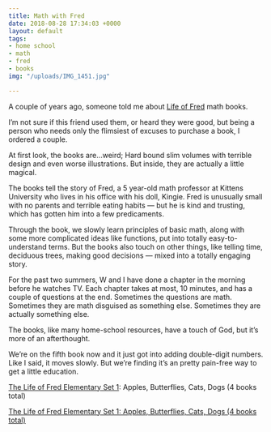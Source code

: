 ```yaml
---
title: Math with Fred
date: 2018-08-28 17:34:03 +0000
layout: default
tags:
- home school
- math
- fred
- books
img: "/uploads/IMG_1451.jpg"

---
```

A couple of years ago, someone told me about [Life of Fred](https://www.lifeoffred.uniquemath.com/ "Life of Fred") math books.

I’m not sure if this friend used them, or heard they were good, but being a person who needs only the flimsiest of excuses to purchase a book, I ordered a couple.

At first look, the books are…weird; Hard bound slim volumes with terrible design and even worse illustrations. But inside, they are actually a little magical.

The books tell the story of Fred, a 5 year-old math professor at Kittens University who lives in his office with his doll, Kingie. Fred is unusually small with no parents and terrible eating habits — but he is kind and trusting, which has gotten him into a few predicaments.

Through the book, we slowly learn principles of basic math, along with some more complicated ideas like functions, put into totally easy-to-understand terms. But the books also touch on other things, like telling time, deciduous trees, making good decisions — mixed into a totally engaging story.

For the past two summers, W and I have done a chapter in the morning before he watches TV. Each chapter takes at most, 10 minutes, and has a couple of questions at the end. Sometimes the questions are math. Sometimes they are math disguised as something else. Sometimes they are actually something else.

The books, like many home-school resources, have a touch of God, but it’s more of an afterthought.

We’re on the fifth book now and it just got into adding double-digit numbers. Like I said, it moves slowly. But we’re finding it’s an pretty pain-free way to get a little education.

[The Life of Fred Elementary Set 1](https://www.amazon.com/gp/product/B0072Y086S/ref=as_li_tl?ie=UTF8&camp=1789&creative=9325&creativeASIN=B0072Y086S&linkCode=as2&tag=cracgood-20&linkId=d522fe538f773ce4307b50cb3aa0f55d "The Life of Fred"): Apples, Butterflies, Cats, Dogs (4 books total)

<a target="_blank" href="https://www.amazon.com/gp/product/B0072Y086S/ref=as_li_tl?ie=UTF8&camp=1789&creative=9325&creativeASIN=B0072Y086S&linkCode=as2&tag=cracgood-20&linkId=d522fe538f773ce4307b50cb3aa0f55d">The Life of Fred Elementary Set 1: Apples, Butterflies, Cats, Dogs (4 books total)</a><img src="//ir-na.amazon-adsystem.com/e/ir?t=cracgood-20&l=am2&o=1&a=B0072Y086S" width="1" height="1" border="0" alt="" style="border:none !important; margin:0px !important;" />